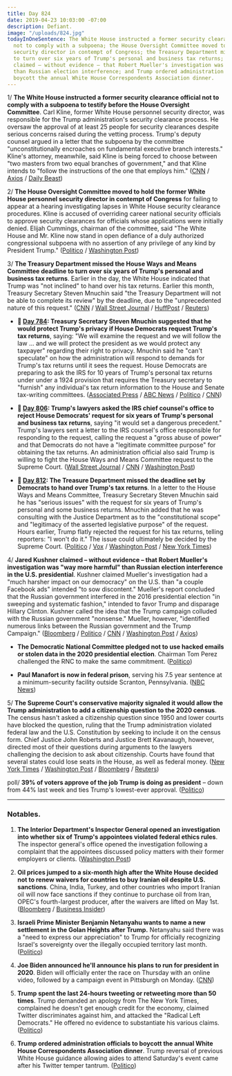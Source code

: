 ```yaml
---
title: Day 824
date: 2019-04-23 10:03:00 -07:00
description: Defiant.
image: "/uploads/824.jpg"
todayInOneSentence: The White House instructed a former security clearance official
  not to comply with a subpoena; the House Oversight Committee moved to hold the former
  security director in contempt of Congress; the Treasury Department missed the deadline
  to turn over six years of Trump's personal and business tax returns; Jared Kushner
  claimed – without evidence – that Robert Mueller's investigation was "way more harmful"
  than Russian election interference; and Trump ordered administration officials to
  boycott the annual White House Correspondents Association dinner.
---
```


1/ **The White House instructed a former security clearance official not to comply with a subpoena to testify before the House Oversight Committee**. Carl Kline, former White House personnel security director, was responsible for the Trump administration's security clearance process. He oversaw the approval of at least 25 people for security clearances despite serious concerns raised during the vetting process. Trump's deputy counsel argued in a letter that the subpoena by the committee "unconstitutionally encroaches on fundamental executive branch interests." Kline's attorney, meanwhile, said Kline is being forced to choose between "two masters from two equal branches of government," and that Kline intends to "follow the instructions of the one that employs him." ([CNN](https://www.cnn.com/2019/04/22/politics/carl-kline-subpoena/index.html) / [Axios](https://www.axios.com/white-house-security-clearance-probe-testimony-150e1173-3dad-405e-b79b-5939f1c25069.html) / [Daily Beast](https://www.thedailybeast.com/trump-administration-orders-official-not-to-comply-with-dem-subpoena-over-security-clearances))

2/ **The House Oversight Committee moved to hold the former White House personnel security director in contempt of Congress** for failing to appear at a hearing investigating lapses in White House security clearance procedures. Kline is accused of overriding career national security officials to approve security clearances for officials whose applications were initially denied. Elijah Cummings, chairman of the committee, said "The White House and Mr. Kline now stand in open defiance of a duly authorized congressional subpoena with no assertion of any privilege of any kind by President Trump." ([Politico](https://www.politico.com/story/2019/04/23/white-house-security-clearance-investigators-1287313) / [Washington Post](https://www.washingtonpost.com/politics/2019/04/23/white-house-instructs-official-ignore-democratic-subpoena-over-security-clearances/))

3/ **The Treasury Department missed the House Ways and Means Committee deadline to turn over six years of Trump's personal and business tax returns**. Earlier in the day, the White House indicated that Trump was "not inclined" to hand over his tax returns. Earlier this month, Treasury Secretary Steven Mnuchin said "the Treasury Department will not be able to complete its review" by the deadline, due to the "unprecedented nature of this request." ([CNN](https://www.cnn.com/2019/04/23/politics/irs-deadline-trump-tax-returns/index.html) / [Wall Street Journal](https://www.wsj.com/articles/white-house-indicates-it-wont-meet-deadline-for-trump-tax-returns-11556033979) / [HuffPost](https://www.huffpost.com/entry/trump-tax-returns-democrats_n_5cbe1c37e4b00b3e70cdc305) / [Reuters](https://www.reuters.com/article/us-usa-trump-tax-deadline-idUSKCN1RZ1NY))

* **📌 [Day 784](https://whatthefuckjusthappenedtoday.com/2019/03/14/day-784/#3-treasury-secretary-steven-mnuchin): Treasury Secretary Steven Mnuchin suggested that he would protect Trump's privacy if House Democrats request Trump's tax returns**, saying: "We will examine the request and we will follow the law … and we will protect the president as we would protect any taxpayer" regarding their right to privacy. Mnuchin said he "can't speculate" on how the administration will respond to demands for Trump's tax returns until it sees the request. House Democrats are preparing to ask the IRS for 10 years of Trump's personal tax returns under under a 1924 provision that requires the Treasury secretary to "furnish" any individual's tax return information to the House and Senate tax-writing committees. ([Associated Press](https://apnews.com/b7c693b602744f63bddd2efbf52ef5c6) / [ABC News](https://abcnews.go.com/Politics/democrats-expected-treasury-secretary-steven-mnuchin-donald-trumps/story?id=61667306) / [Politico](https://www.politico.com/story/2019/03/14/mnuchin-trump-tax-returns-1221286) / [CNN](https://www.cnn.com/2019/03/14/politics/mnuchin-trump-tax-returns-congress/index.html))

* **📌 [Day 806](https://whatthefuckjusthappenedtoday.com/2019/04/05/day-806/#2-trumps-lawyers-asked-the-irs-chief): Trump's lawyers asked the IRS chief counsel's office to reject House Democrats' request for six years of Trump's personal and business tax returns**, saying "it would set a dangerous precedent." Trump's lawyers sent a letter to the IRS counsel's office responsible for responding to the request, calling the request a "gross abuse of power" and that Democrats do not have a "legitimate committee purpose" for obtaining the tax returns. An administration official also said Trump is willing to fight the House Ways and Means Committee request to the Supreme Court. ([Wall Street Journal](https://www.wsj.com/articles/president-trumps-lawyer-urges-irs-to-reject-democrats-tax-return-demand-11554493128) / [CNN](https://www.cnn.com/2019/04/05/politics/donald-trump-tax-returns-supreme-court/index.html) / [Washington Post](https://www.washingtonpost.com/news/politics/wp/2019/04/05/trump-lawyer-contends-treasury-must-not-release-presidents-tax-returns-until-the-justice-department-weighs-in/))

* **📌 [Day 812](https://whatthefuckjusthappenedtoday.com/2019/04/11/day-812/#3-the-treasure-department-missed-the): The Treasure Department missed the deadline set by Democrats to hand over Trump's tax returns**. In a letter to the House Ways and Means Committee, Treasury Secretary Steven Mnuchin said he has "serious issues" with the request for six years of Trump's personal and some business returns. Mnuchin added that he was consulting with the Justice Department as to the "constitutional scope" and "legitimacy of the asserted legislative purpose" of the request. Hours earlier, Trump flatly rejected the request for his tax returns, telling reporters: "I won't do it." The issue could ultimately be decided by the Supreme Court. ([Politico](https://www.politico.com/story/2019/04/10/trump-tax-returns-congress-1342027) / [Vox](https://www.vox.com/2019/4/11/18305974/steven-mnuchin-richard-neal-trump-taxes) / [Washington Post](https://www.washingtonpost.com/business/economy/treasury-says-it-will-miss-democrats-deadline-for-turning-over-trump-tax-returns/2019/04/10/14319f9c-5bce-11e9-842d-7d3ed7eb3957_story.html) / [New York Times](https://www.nytimes.com/2019/04/10/us/politics/trump-tax-returns-treasury.html))

4/ **Jared Kushner claimed – without evidence – that Robert Mueller's investigation was "way more harmful" than Russian election interference in the U.S. presidential**. Kushner claimed Mueller's investigation had a "much harsher impact on our democracy" on the U.S. than "a couple Facebook ads" intended "to sow discontent." Mueller's report concluded that the Russian government interfered in the 2016 presidential election "in sweeping and systematic fashion," intended to favor Trump and disparage Hillary Clinton. Kushner called the idea that the Trump campaign colluded with the Russian government "nonsense." Mueller, however, "identified numerous links between the Russian government and the Trump Campaign." ([Bloomberg](https://www.bloomberg.com/news/articles/2019-04-23/jared-kushner-mueller-russia-facebook-ads) / [Politico](https://www.politico.com/story/2019/04/23/kushner-mueller-probe-russian-election-interference-1287654) / [CNN](https://www.cnn.com/2019/04/23/politics/jared-kushner-russia-investigation-time/index.html) / [Washington Post](https://www.washingtonpost.com/politics/kushner-says-russia-investigations-way-more-harmful-than-russian-election-interference/2019/04/23/c9576ebc-65db-11e9-82ba-fcfeff232e8f_story.html) / [Axios](https://www.axios.com/jared-kushner-russian-collusion-nonsense-time-100-summit-49731a6c-1d1d-47e6-b0d0-8627d99b0c1c.html))

* **The Democratic National Committee pledged not to use hacked emails or stolen data in the 2020 presidential election**. Chairman Tom Perez challenged the RNC to make the same commitment. ([Politico](https://www.politico.com/story/2019/04/23/dnc-hacked-emails-2020-election-1374444))

* **Paul Manafort is now in federal prison**, serving his 7.5 year sentence at a minimum-security facility outside Scranton, Pennsylvania. ([NBC News](https://www.nbcnews.com/politics/justice-department/former-trump-campaign-chair-paul-manafort-now-federal-prison-n997511))

5/ **The Supreme Court's conservative majority signaled it would allow the Trump administration to add a citizenship question to the 2020 census**. The census hasn't asked a citizenship question since 1950 and lower courts have blocked the question, ruling that the Trump administration violated federal law and the U.S. Constitution by seeking to include it on the census form. Chief Justice John Roberts and Justice Brett Kavanaugh, however, directed most of their questions during arguments to the lawyers challenging the decision to ask about citizenship. Courts have found that several states could lose seats in the House, as well as federal money. ([New York Times](https://www.nytimes.com/2019/04/23/us/politics/supreme-court-census-citizenship.html) / [Washington Post](https://www.washingtonpost.com/politics/courts_law/supreme-court-takes-up-trump-administrations-census-citizenship-question/2019/04/22/ac1db7b8-653e-11e9-a1b6-b29b90efa879_story.html) / [Bloomberg](https://www.bloomberg.com/news/articles/supreme-court-census-citizenship-arguments) / [Reuters](https://www.reuters.com/article/us-usa-court-census-idUSKCN1RZ0X9))

poll/ **39% of voters approve of the job Trump is doing as president** – down from 44% last week and ties Trump's lowest-ever approval. ([Politico](https://www.politico.com/story/2019/04/22/trump-approval-mueller-report-1286386))

---

### Notables.

1. **The Interior Department's Inspector General opened an investigation into whether six of Trump's appointees violated federal ethics rules**. The inspector general's office opened the investigation following a complaint that the appointees discussed policy matters with their former employers or clients. ([Washington Post](https://www.washingtonpost.com/climate-environment/2019/04/23/six-trump-interior-appointees-are-being-investigated-possible-ethical-misconduct/))

2. **Oil prices jumped to a six-month high after the White House decided not to renew waivers for countries to buy Iranian oil despite U.S. sanctions**. China, India, Turkey, and other countries who import Iranian oil will now face sanctions if they continue to purchase oil from Iran, OPEC's fourth-largest producer, after the waivers are lifted on May 1st. ([Bloomberg](https://www.bloomberg.com/news/articles/2019-04-22/oil-extends-gains-after-u-s-rules-out-waivers-beyond-may-expiry?srnd=premium-europe) / [Business Insider](https://www.businessinsider.com/oil-prices-trump-tightens-squeeze-on-iran-2019-4))

3. **Israeli Prime Minister Benjamin Netanyahu wants to name a new settlement in the Golan Heights after Trump.** Netanyahu said there was a "need to express our appreciation" to Trump for officially recognizing Israel's sovereignty over the illegally occupied territory last month. ([Politico](https://www.politico.com/story/2019/04/23/netanyahu-golan-settlement-trump-1287655))

4. **Joe Biden announced he'll announce his plans to run for president in 2020**. Biden will officially enter the race on Thursday with an online video, followed by a campaign event in Pittsburgh on Monday. ([CNN](https://www.cnn.com/2019/04/23/politics/2020-biden-announcement-thursday/index.html))

5. **Trump spent the last 24-hours tweeting or retweeting more than 50 times**. Trump demanded an apology from The New York Times, complained he doesn't get enough credit for the economy, claimed Twitter discriminates against him, and attacked the "Radical Left Democrats." He offered no evidence to substantiate his various claims. ([Politico](https://www.politico.com/story/2019/04/23/trump-media-tweets-1287310))

6. **Trump ordered administration officials to boycott the annual White House Correspondents Association dinner**. Trump reversal of previous White House guidance allowing aides to attend Saturday's event came after his Twitter temper tantrum. ([Politico](https://www.politico.com/story/2019/04/23/trump-orders-boycott-of-white-house-correspondents-dinner-1287871))